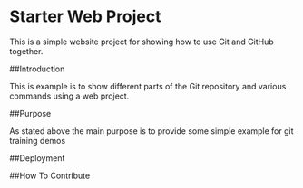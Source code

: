 # Starter Web Project

This is a simple website project for showing how to use Git
and GitHub together.

##Introduction

This is example is to show different parts of the Git repository
and various commands using a web project.

##Purpose

As stated above the main purpose is to provide some simple example
for git training demos

##Deployment

##How To Contribute